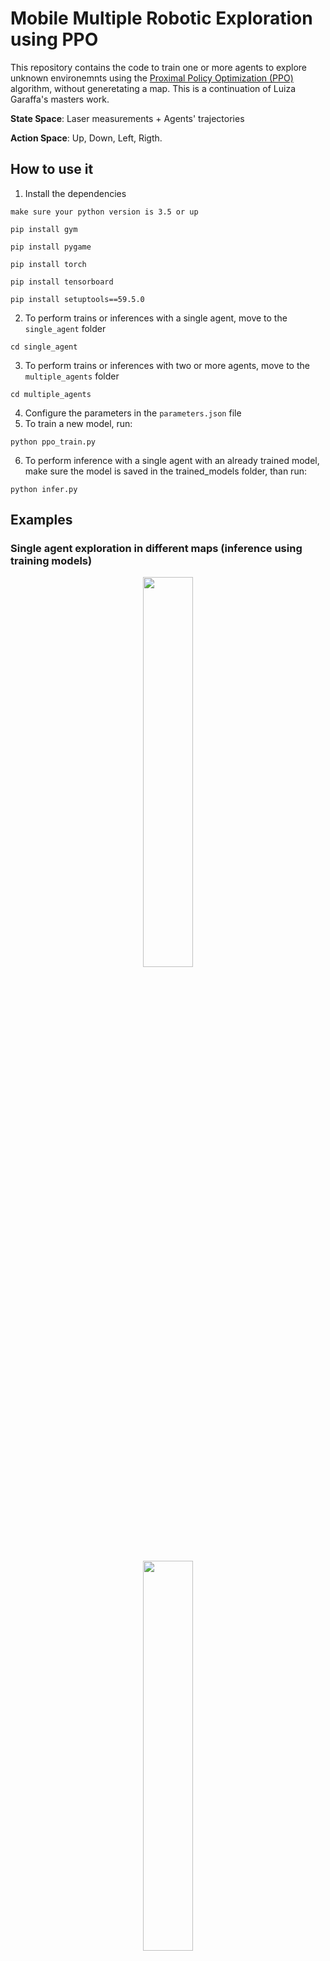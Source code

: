 # Mobile Multiple Robotic Exploration using PPO

This repository contains the code to train one or more agents to explore unknown environemnts using the [Proximal Policy Optimization (PPO)](https://arxiv.org/pdf/1707.06347.pdf) algorithm, without generetating a map.
This is a continuation of Luiza Garaffa's masters work.

**State Space**: Laser measurements + Agents' trajectories

**Action Space**: Up, Down, Left, Rigth.

## How to use it
1) Install the dependencies
```
make sure your python version is 3.5 or up
```
```
pip install gym
```
```
pip install pygame
```
```
pip install torch
```
```
pip install tensorboard
```
```
pip install setuptools==59.5.0
```

2) To perform trains or inferences with a single agent, move to the `single_agent` folder
```
cd single_agent
```
3) To perform trains or inferences with two or more agents, move to the `multiple_agents` folder 
```
cd multiple_agents
```
4) Configure the parameters in the `parameters.json` file
5) To train a new model, run:
```
python ppo_train.py
```
6) To perform inference with a single agent with an already trained model, make sure the model is saved in the trained_models folder, than run:
```
python infer.py
```

## Examples
### Single agent exploration in different maps (inference using training models)

<p align="center">
    <img src="https://user-images.githubusercontent.com/51202713/213886544-814151be-3457-4948-801c-74fe51fce85e.gif" width="40%" height="40%" 
</p>

<p align="center">
    <img src="https://user-images.githubusercontent.com/51202713/213886764-8499eb8e-88e8-4e69-8ef9-b0f4305587b3.gif" width="40%" height="40%" 
</p>

<p align="center">
    <img src="https://user-images.githubusercontent.com/51202713/213886963-dfa54723-9a31-481f-b62a-452cd2907ae5.gif" width="40%" height="40%" 
</p>

### Two agents exploration in different maps

<p align="center">
    <img src="https://user-images.githubusercontent.com/51202713/213886824-65f6a857-7ca0-4170-b528-2e16a1f5f922.gif" width="40%" height="40%" 
</p>

<p align="center">
    <img src="https://user-images.githubusercontent.com/51202713/213886883-b6c54964-9e37-4017-b495-18e1ec3b89bb.gif" width="40%" height="40%" 
</p>!


<p align="center">
    <img src="https://user-images.githubusercontent.com/51202713/213887068-73803637-b2b3-49ac-80a9-f4a16df252be.gif" width="40%" height="40%" 
</p>!

## Cita-me
Mais informação sobre a aplicação sobre a aplicação na dissertações e artigos abaixo:

LUÍZA CAETANO GARAFFA, [Evaluation of mapless navigation for
unknown indoor environment exploration
by single and multiple autonomous mobile
robots using Deep Reinforcement Learning.pdf](https://github.com/DudaRuhe/multiple_robotic_exploration/files/12431930/DissertacaoLuiza_AtualizadaEm29Nov.pdf)

LUÍZA CAETANO GARAFFA, [Reinforcement Learning for Mobile Robotics
Exploration: A Survey.pdf](https://github.com/DudaRuhe/multiple_robotic_exploration/files/12431964/%2B%2B.PPGC-Luiza.-.Survey.pdf)



